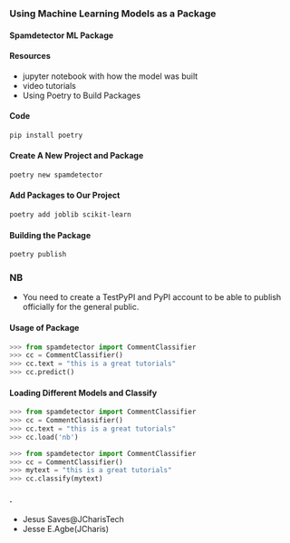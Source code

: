 ### Using Machine Learning Models as a Package

#### Spamdetector ML Package

#### Resources
+ jupyter notebook with how the model was built
+ video tutorials
+ Using Poetry to Build Packages


#### Code
```bash
pip install poetry
```

#### Create A New Project and Package
```bash
poetry new spamdetector
```

#### Add Packages to Our Project
```bash
poetry add joblib scikit-learn
```


#### Building the Package

```bash
poetry publish
```
### NB
+ You need to create a TestPyPI and  PyPI account to be able to publish officially
for the general public.


#### Usage of Package

```python
>>> from spamdetector import CommentClassifier
>>> cc = CommentClassifier()
>>> cc.text = "this is a great tutorials"
>>> cc.predict()

```

#### Loading Different Models and Classify
```python
>>> from spamdetector import CommentClassifier
>>> cc = CommentClassifier()
>>> cc.text = "this is a great tutorials"
>>> cc.load('nb')

```

```python
>>> from spamdetector import CommentClassifier
>>> cc = CommentClassifier()
>>> mytext = "this is a great tutorials"
>>> cc.classify(mytext)
```

#### .
+ Jesus Saves@JCharisTech
+ Jesse E.Agbe(JCharis)